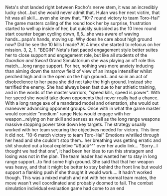 Neta's shot landed right between Rocho's nerve stem, it was an incredibly lucky shot...but she would never admit that. Hulan was her next victim, that hit was all skill....even she knew that. "10-7 round victory to team Toro-Hai" The game masters calling of the round took her by surprise, frustration started to well up inside of her, but quickly subsided as the 10 Imex round start counter began cycling down, 6,5...she was aware of waving hands...papa's hands, moving up. Why does he care about high ground now? Did he see the 10 kills I made? At 4 imex she started to refocus on her mission. 3, 2, 1. "BEGIN" Neta's fast paced engagement style better suites her to close support and engagement role, but like all students of the _Guardian and Sword_ Grand Simulatorium she was playing an off role this match....long range support. For her, nothing was more anxiety inducing than aiming down the narrow field of view of an image intensifier whilst perched high and in the open on the high ground...and so in an act of disobedience to her papa she did not take the high ground. Instead she terrified the enemy. She had always been fast due to her athletic training, and in the words of the master warriors, "speed kills, speed is power". With her speed she would take down opponents that never really had a chance. With a long range axe of a mandated model and orientation, she would out maneuver advancing opponent groups. Once with in what the game master would consider "medium" range Neta would engage with her weapon...relying on her skill and senses as well as the long range weapons massive stopping power take down key targets. The strategy usually worked with her team securing the objectives needed for victory. This time it did not. "10-6 match victory to team Toro-Hai" Emotions whrilled through her head and she couldn't stop them...her breathing was getting erratic and shit shouted out a local expletive "#$úūû^^" over her audio link... "Sorry...I thought we had that one", it had been her idea to run this stratagem and losing was not in the plan. The team leader had wanted her to stay in long range support...to find some high ground. She said that that her weapon was heavy, and that it might be better to stay behind the front line but would support a flanking push if she thought it would work.... It hadn't worked though. This was a mixed match and not with her normal team mates, the move wasn't well coordinated and probably doomed to fail. The combat simulation individual evaluation game had come to an end
